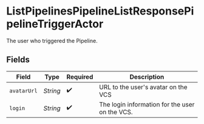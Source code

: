# ListPipelinesPipelineListResponsePipelineTriggerActor

The user who triggered the Pipeline.


## Fields

| Field                                          | Type                                           | Required                                       | Description                                    |
| ---------------------------------------------- | ---------------------------------------------- | ---------------------------------------------- | ---------------------------------------------- |
| `avatarUrl`                                    | *String*                                       | :heavy_check_mark:                             | URL to the user's avatar on the VCS            |
| `login`                                        | *String*                                       | :heavy_check_mark:                             | The login information for the user on the VCS. |